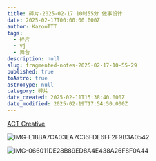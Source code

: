 ```yaml
---
title: 碎片-2025-02-17 10时55分 做事设计
date: 2025-02-17T00:00:00.000Z
author: KazooTTT
tags:
  - 碎片
  - vj
  - 舞台
description: null
slug: fragmented-notes-2025-02-17-10-55-29
published: true
toAstro: true
astroType: null
category: 碎片
date_created: 2025-02-11T15:38:40.000Z
date_modified: 2025-02-19T17:54:50.000Z
---
```


[ACT Creative](<https://actcreative.tw/>)

![IMG-E18BA7CA03EA7C36FDE6FF2F9B3A0542](</mdImages/IMG-E18BA7CA03EA7C36FDE6FF2F9B3A0542.png>)

![IMG-066011DE28B89ED8A4E438A26F8F0A44](</mdImages/IMG-066011DE28B89ED8A4E438A26F8F0A44.png>)
